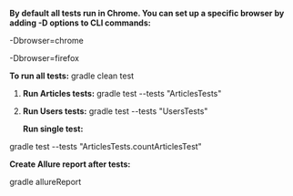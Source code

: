**By default all tests run in Chrome. 
You can set up a specific browser by adding -D options to CLI commands:**

-Dbrowser=chrome

-Dbrowser=firefox


**To run all tests:**
gradle clean test 

1. **Run Articles tests:**
   gradle test --tests "ArticlesTests"

2. **Run Users tests:**
   gradle test --tests "UsersTests"
   
   **Run single test:**
   
gradle test --tests "ArticlesTests.countArticlesTest"

 

   **Create Allure report after tests:**
   
gradle allureReport




